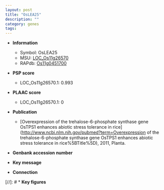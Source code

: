 ```yaml
---
layout: post
title: "OsLEA25"
description: ""
category: genes
tags: 
---
```


* **Information**  
    + Symbol: OsLEA25  
    + MSU: [LOC_Os11g26570](http://rice.plantbiology.msu.edu/cgi-bin/ORF_infopage.cgi?orf=LOC_Os11g26570)  
    + RAPdb: [Os11g0451700](http://rapdb.dna.affrc.go.jp/viewer/gbrowse_details/irgsp1?name=Os11g0451700)  

* **PSP score**  
    + LOC_Os11g26570.1: 0.993 

* **PLAAC score**  
    + LOC_Os11g26570.1: 0 

* **Publication**  
    + [Overexpression of the trehalose-6-phosphate synthase gene OsTPS1 enhances abiotic stress tolerance in rice](http://www.ncbi.nlm.nih.gov/pubmed?term=Overexpression of the trehalose-6-phosphate synthase gene OsTPS1 enhances abiotic stress tolerance in rice%5BTitle%5D), 2011, Planta.

* **Genbank accession number**  

* **Key message**  

* **Connection**  

[//]: # * **Key figures**  


